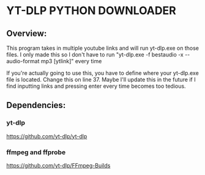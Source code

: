 # YT-DLP PYTHON DOWNLOADER

## Overview:

This program takes in multiple youtube links and will run yt-dlp.exe on those files. I only made this so I don't have to run "yt-dlp.exe -f bestaudio -x --audio-format mp3 [ytlink]" every time

If you're actually going to use this, you have to define where your yt-dlp.exe file is located. Change this on line 37. Maybe I'll update this in the future if I find inputting links and pressing enter every time becomes too tedious. 

## Dependencies:

### yt-dlp
https://github.com/yt-dlp/yt-dlp

### ffmpeg and ffprobe
https://github.com/yt-dlp/FFmpeg-Builds

